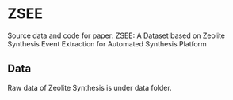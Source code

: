 # ZSEE
Source data and code for paper: ZSEE: A Dataset based on Zeolite Synthesis Event Extraction for Automated Synthesis Platform
## Data
Raw data of Zeolite Synthesis is under data folder.
